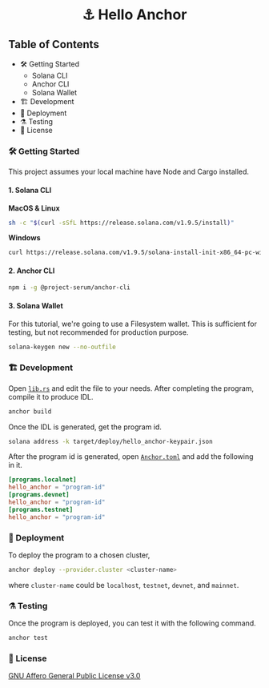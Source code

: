 <div align="center">

# ⚓︎ Hello Anchor

</div>

## Table of Contents

- 🛠️ Getting Started
  - Solana CLI
  - Anchor CLI
  - Solana Wallet
- 🏗️ Development
- 🚀 Deployment
- ⚗️ Testing
- 📜 License

### 🛠️ Getting Started

This project assumes your local machine have Node and Cargo installed.

#### 1. Solana CLI

**MacOS & Linux**

```sh
sh -c "$(curl -sSfL https://release.solana.com/v1.9.5/install)"
```

**Windows**

```sh
curl https://release.solana.com/v1.9.5/solana-install-init-x86_64-pc-windows-msvc.exe --output C:\solana-install-tmp\solana-install-init.exe --create-dirs
```

#### 2. Anchor CLI

```sh
npm i -g @project-serum/anchor-cli
```

#### 3. Solana Wallet

For this tutorial, we're going to use a Filesystem wallet. This is sufficient for testing, but not recommended for production purpose.

```sh
solana-keygen new --no-outfile
```

### 🏗️ Development

Open [`lib.rs`](https://github.com/YosephKS/hello-anchor/blob/main/programs/hello-anchor/src/lib.rs) and edit the file to your needs. After completing the program, compile it to produce IDL.

```sh
anchor build
```

Once the IDL is generated, get the program id.

```sh
solana address -k target/deploy/hello_anchor-keypair.json
```

After the program id is generated, open [`Anchor.toml`](https://github.com/YosephKS/hello-anchor/blob/main/Anchor.toml) and add the following in it.

```toml
[programs.localnet]
hello_anchor = "program-id"
[programs.devnet]
hello_anchor = "program-id"
[programs.testnet]
hello_anchor = "program-id"
```

### 🚀 Deployment

To deploy the program to a chosen cluster,

```sh
anchor deploy --provider.cluster <cluster-name>
```

where `cluster-name` could be `localhost`, `testnet`, `devnet`, and `mainnet`.

### ⚗️ Testing

Once the program is deployed, you can test it with the following command.

```sh
anchor test
```

### 📜 License

[GNU Affero General Public License v3.0](https://github.com/YosephKS/hello-anchor/blob/main/LICENSE.md)
